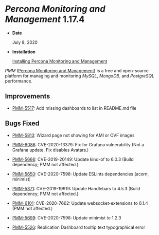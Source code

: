# *Percona Monitoring and Management* 1.17.4


* **Date**

    July 8, 2020



* **Installation**

    [Installing Percona Monitoring and Management](https://www.percona.com/doc/percona-monitoring-and-management/deploy/index.html)


*PMM* ([Percona Monitoring and Management](https://www.percona.com/doc/percona-monitoring-and-management/index.html))
is a free and open-source platform for managing and monitoring *MySQL*, *MongoDB*, and *PostgreSQL*
performance.

## Improvements


* [PMM-5517](https://jira.percona.com/browse/PMM-5517): Add missing dashboards to list in README.md file

## Bugs Fixed


* [PMM-5813](https://jira.percona.com/browse/PMM-5813): Wizard page not showing for AMI or OVF images


* [PMM-6086](https://jira.percona.com/browse/PMM-6086): CVE-2020-13379: Fix for Grafana vulnerability (Not a Grafana update. Fix disables Avatars.)


* [PMM-5666](https://jira.percona.com/browse/PMM-5666): CVE-2019-20149: Update kind-of to 6.0.3 (Build dependency; PMM not affected.)


* [PMM-5650](https://jira.percona.com/browse/PMM-5650): CVE-2020-7598: Update ESLints dependencies (acorn, minimist)


* [PMM-5371](https://jira.percona.com/browse/PMM-5371): CVE-2019-19919: Update Handlebars to 4.5.3 (Build dependency; PMM not affected.)


* [PMM-6101](https://jira.percona.com/browse/PMM-6101): CVE-2020-7662: Update websocket-extensions to 0.1.4 (PMM not affected.)


* [PMM-5699](https://jira.percona.com/browse/PMM-5699): CVE-2020-7598: Update minimist to 1.2.3


* [PMM-5526](https://jira.percona.com/browse/PMM-5526): Replication Dashboard tooltip text typographical error
